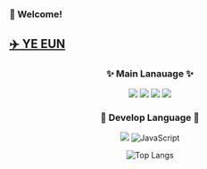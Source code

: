 ### :wave: Welcome!

## <a href="https://codingbread.tistory.com/"> :airplane: YE EUN </a>

<div align = "center">
  
### ✨ Main Lanauage ✨

<img src="https://img.shields.io/badge/swift-%23FA7343.svg?&style=for-the-badge&logo=swift&logoColor=white" /> <img src="https://img.shields.io/badge/ios-%23000000.svg?&style=for-the-badge&logo=ios&logoColor=white" /> <img src="https://img.shields.io/badge/java-%23007396.svg?&style=for-the-badge&logo=java&logoColor=white" /> <img src="https://img.shields.io/badge/android-%233DDC84.svg?&style=for-the-badge&logo=android&logoColor=black" />


### 💬 Develop Language 💬

<img src="https://img.shields.io/badge/node.js-%23339933.svg?&style=for-the-badge&logo=node.js&logoColor=white"/> ![JavaScript](https://img.shields.io/badge/javascript-%23323330.svg?style=for-the-badge&logo=javascript&logoColor=%23F7DF1E)


![Top Langs](https://github-readme-stats.vercel.app/api/top-langs/?username=kimyenida&layout=compact)

</div>
<!--
**kimyenida/kimyenida** is a ✨ _special_ ✨ repository because its `README.md` (this file) appears on your GitHub profile.

Here are some ideas to get you started:

- 🔭 I’m currently working on ...
- 🌱 I’m currently learning ...
- 👯 I’m looking to collaborate on ...
- 🤔 I’m looking for help with ...
- 💬 Ask me about ...
- 📫 How to reach me: ...
- 😄 Pronouns: ...
- ⚡ Fun fact: ...
-->
